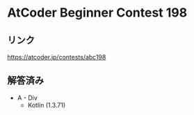 # AtCoder Beginner Contest 198
## リンク
https://atcoder.jp/contests/abc198

## 解答済み
- A - Div
	- Kotlin (1.3.71)
